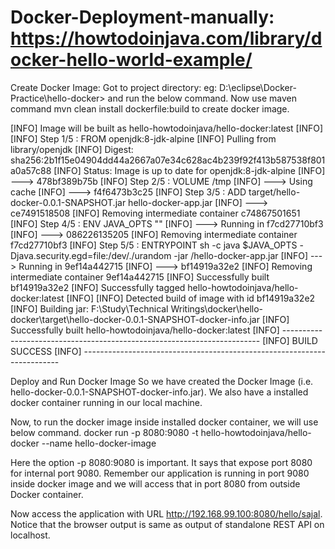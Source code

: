 # Docker-Deployment-manually: https://howtodoinjava.com/library/docker-hello-world-example/
Create Docker Image: Got to project directory: eg: D:\eclipse\Docker-Practice\hello-docker> 
and run the below command.
Now use maven command mvn clean install dockerfile:build to create docker image.

[INFO] Image will be built as hello-howtodoinjava/hello-docker:latest
[INFO]
[INFO] Step 1/5 : FROM openjdk:8-jdk-alpine
[INFO] Pulling from library/openjdk
[INFO] Digest: sha256:2b1f15e04904dd44a2667a07e34c628ac4b239f92f413b587538f801a0a57c88
[INFO] Status: Image is up to date for openjdk:8-jdk-alpine
[INFO]  ---> 478bf389b75b
[INFO] Step 2/5 : VOLUME /tmp
[INFO]  ---> Using cache
[INFO]  ---> f4f6473b3c25
[INFO] Step 3/5 : ADD target/hello-docker-0.0.1-SNAPSHOT.jar hello-docker-app.jar
[INFO]  ---> ce7491518508
[INFO] Removing intermediate container c74867501651
[INFO] Step 4/5 : ENV JAVA_OPTS ""
[INFO]  ---> Running in f7cd27710bf3
[INFO]  ---> 086226135205
[INFO] Removing intermediate container f7cd27710bf3
[INFO] Step 5/5 : ENTRYPOINT sh -c java $JAVA_OPTS -Djava.security.egd=file:/dev/./urandom -jar /hello-docker-app.jar
[INFO]  ---> Running in 9ef14a442715
[INFO]  ---> bf14919a32e2
[INFO] Removing intermediate container 9ef14a442715
[INFO] Successfully built bf14919a32e2
[INFO] Successfully tagged hello-howtodoinjava/hello-docker:latest
[INFO]
[INFO] Detected build of image with id bf14919a32e2
[INFO] Building jar: F:\Study\Technical Writings\docker\hello-docker\target\hello-docker-0.0.1-SNAPSHOT-docker-info.jar
[INFO] Successfully built hello-howtodoinjava/hello-docker:latest
[INFO] ------------------------------------------------------------------------
[INFO] BUILD SUCCESS
[INFO] ------------------------------------------------------------------------

Deploy and Run Docker Image
So we have created the Docker Image (i.e. hello-docker-0.0.1-SNAPSHOT-docker-info.jar). We also have a installed docker container running in our local machine.

Now, to run the docker image inside installed docker container, we will use below command.
docker run -p 8080:9080 -t hello-howtodoinjava/hello-docker  --name hello-docker-image

Here the option -p 8080:9080 is important. It says that expose port 8080 for internal port 9080. Remember our application is running in port 9080 inside docker image and we will access that in port 8080 from outside Docker container.

Now access the application with URL http://192.168.99.100:8080/hello/sajal. Notice that the browser output is same as output of standalone REST API on localhost.
